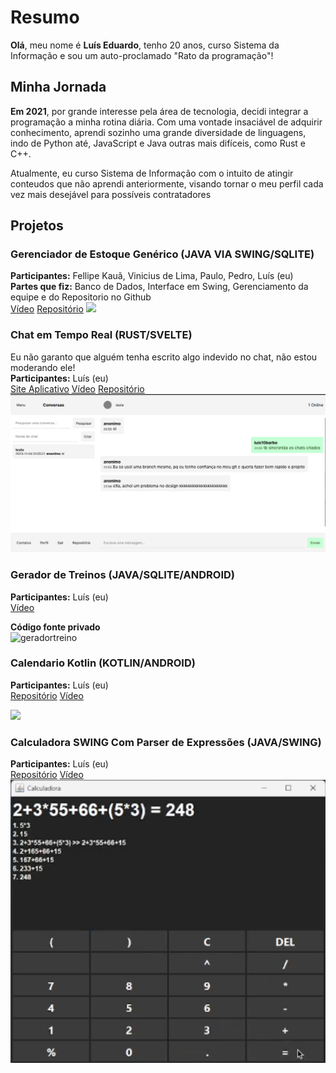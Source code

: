 # Resumo

**Olá**, meu nome é **Luís Eduardo**, tenho 20 anos, curso Sistema da Informação e sou um auto-proclamado "Rato da programação"!
<br />
## Minha Jornada
**Em 2021**, por grande interesse pela área de tecnologia, decidi integrar a programação a
minha rotina diária. Com uma vontade insaciável de adquirir conhecimento, aprendi
sozinho uma grande diversidade de linguagens, indo de Python até, JavaScript e Java
outras mais difíceis, como Rust e C++.

Atualmente, eu curso Sistema de Informação com o intuito de atingir conteudos que não
aprendi anteriormente, visando tornar o meu perfil cada vez mais desejável para possíveis
contratadores
## Projetos

### Gerenciador de Estoque Genérico (JAVA VIA SWING/SQLITE)
**Participantes:** Fellipe Kauã, Vinicius de Lima, Paulo, Pedro, Luís (eu) <br/>
**Partes que fiz:** Banco de Dados, Interface em Swing, Gerenciamento da equipe e do Repositorio no Github 
<br />
[Vídeo](https://youtu.be/F7rGsJMWxEI)
[Repositório](https://github.com/luis10barbo/GStock)
![](https://github.com/luis10barbo/GStock/blob/dev/extra/estoque.png?raw=true)
### Chat em Tempo Real (RUST/SVELTE)
Eu não garanto que alguém tenha escrito algo indevido no chat, não estou moderando ele! <br/>
**Participantes:** Luís (eu)
<br />
[Site Aplicativo](https://chat.luisbb.com/)
[Vídeo](https://www.youtube.com/watch?v=DmDgCSl_vnw&list=PLMfvugFDtmT8pSAfC6Pj5CPTu25LThVG1&index=2)
[Repositório](https://github.com/luis10barbo/chatapp)
![](https://github.com/luis10barbo/chatapp/blob/main/Captura%20de%20tela%202023-11-04%20204857.png)
### Gerador de Treinos (JAVA/SQLITE/ANDROID)
**Participantes:** Luís (eu) <br/>
[Vídeo](https://www.youtube.com/watch?v=Xz4XnQBSRh8&list=PLMfvugFDtmT8pSAfC6Pj5CPTu25LThVG1&index=1)

**Código fonte privado**<br />
![geradortreino](https://github.com/luis10barbo/luis10barbo/assets/89195562/46d8d429-a1d5-49fa-9faf-7789852d47ec)

### Calendario Kotlin (KOTLIN/ANDROID)
**Participantes:** Luís (eu)
<br />
[Repositório](https://github.com/luis10barbo/calendarioKotlin) 
[Vídeo](https://www.youtube.com/watch?v=UUBM0gwPths&list=PLMfvugFDtmT8pSAfC6Pj5CPTu25LThVG1&index=4)<br />

![](https://github.com/luis10barbo/calendarioKotlin/blob/master/calendario.png?raw=true)
### Calculadora SWING Com Parser de Expressões (JAVA/SWING)
**Participantes:** Luís (eu)
<br />
[Repositório](https://github.com/luis10barbo/CalculadoraSwing)
[Vídeo](https://www.youtube.com/watch?v=LA0gCDiUUAU&list=PLMfvugFDtmT8pSAfC6Pj5CPTu25LThVG1&index=3)
<br />
![](https://github.com/luis10barbo/CalculadoraSwing/raw/master/image.png)
